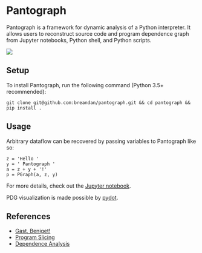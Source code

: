 # Pantograph

Pantograph is a framework for dynamic analysis of a Python interpreter. It allows users to reconstruct source code and program dependence graph from Jupyter notebooks, Python shell, and Python scripts.

![](https://upload.wikimedia.org/wikipedia/commons/thumb/8/83/Pantograph_in_action.svg/800px-Pantograph_in_action.svg.png)

## Setup

To install Pantograph, run the following command (Python 3.5+ recommended):

```
git clone git@github.com:breandan/pantograph.git && cd pantograph && pip install .
```

## Usage

Arbitrary dataflow can be recovered by passing variables to Pantograph like so:

```
z = 'Hello '
y = ' Pantograph '
a = z + y + '!'
p = PGraph(a, z, y)
```

For more details, check out the [Jupyter notebook](pantograph.ipynb).

PDG visualization is made possible by [pydot](https://github.com/pydot/pydot).

## References

* [Gast, Beniget!](https://github.com/serge-sans-paille/beniget)
* [Program Slicing](https://en.wikipedia.org/wiki/Program_slicing)
* [Dependence Analysis](https://en.wikipedia.org/wiki/Dependence_analysis)